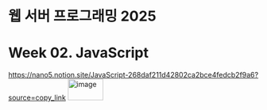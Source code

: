 # 웹 서버 프로그래밍 2025

# Week 02. JavaScript

https://nano5.notion.site/JavaScript-268daf211d42802ca2bce4fedcb2f9a6?source=copy_link
<img width="71" height="43" alt="image" src="https://github.com/user-attachments/assets/df421533-4b9a-4078-a700-630758267afb" />
